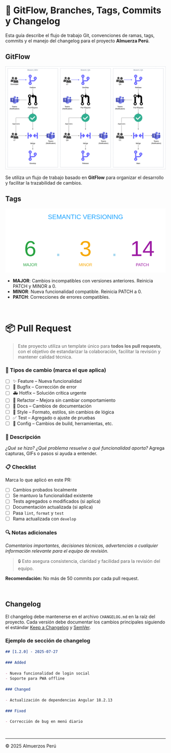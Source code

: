 # 🚦 GitFlow, Branches, Tags, Commits y Changelog

Esta guía describe el flujo de trabajo Git, convenciones de ramas, tags, commits y el manejo del changelog para el proyecto **Almuerza Perú**.

## GitFlow

![gitflow](./assets/gitflow.png)

Se utiliza un flujo de trabajo basado en **GitFlow** para organizar el desarrollo y facilitar la trazabilidad de cambios.

## Tags

![tags](./assets/tags.png)

- **MAJOR**: Cambios incompatibles con versiones anteriores. Reinicia PATCH y MINOR a 0.
- **MINOR**: Nueva funcionalidad compatible. Reinicia PATCH a 0.
- **PATCH**: Correcciones de errores compatibles.

&nbsp;

# 📦 Pull Request

> Este proyecto utiliza un template único para **todos los pull requests**, con el objetivo de estandarizar la colaboración, facilitar la revisión y mantener calidad técnica.

### 🚩 Tipos de cambio (marca el que aplica)

- [ ] ✨ Feature – Nueva funcionalidad
- [ ] 🐛 Bugfix – Corrección de error
- [ ] 🚑 Hotfix – Solución crítica urgente
- [ ] 🧼 Refactor – Mejora sin cambiar comportamiento
- [ ] 📝 Docs – Cambios de documentación
- [ ] 🎨 Style – Formato, estilos, sin cambios de lógica
- [ ] ✅ Test – Agregado o ajuste de pruebas
- [ ] 🔧 Config – Cambios de build, herramientas, etc.

### 🧠 Descripción

_¿Qué se hizo? ¿Qué problema resuelve o qué funcionalidad aporta?_
Agrega capturas, GIFs o pasos si ayuda a entender.

### 📋 Checklist

Marca lo que aplicó en este PR:

- [ ] Cambios probados localmente
- [ ] Se mantuvo la funcionalidad existente
- [ ] Tests agregados o modificados (si aplica)
- [ ] Documentación actualizada (si aplica)
- [ ] Pasa `lint`, `format` y `test`
- [ ] Rama actualizada con `develop`

### 🔍 Notas adicionales

_Comentarios importantes, decisiones técnicas, advertencias o cualquier información relevante para el equipo de revisión._

> 🔒 Esto asegura consistencia, claridad y facilidad para la revisión del equipo.

**Recomendación:** No más de 50 commits por cada pull request.

&nbsp;

## Changelog

El changelog debe mantenerse en el archivo `CHANGELOG.md` en la raíz del proyecto. Cada versión debe documentar los cambios principales siguiendo el estándar [Keep a Changelog](https://keepachangelog.com/es-ES/1.0.0/) y [SemVer](https://semver.org/lang/es/).

### Ejemplo de sección de changelog

```markdown
## [1.2.0] - 2025-07-27

### Added

- Nueva funcionalidad de login social
- Soporte para PWA offline

### Changed

- Actualización de dependencias Angular 18.2.13

### Fixed

- Corrección de bug en menú diario
```

&nbsp;

---

© 2025 Almuerzos Perú
